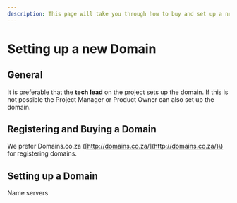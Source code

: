 ```yaml
---
description: This page will take you through how to buy and set up a new domain.
---
```


# Setting up a new Domain

## General

It is preferable that the **tech lead** on the project sets up the domain. If this is not possible the Project Manager or Product Owner can also set up the domain.

## Registering and Buying a Domain

We prefer Domains.co.za \([http://domains.co.za/](http://domains.co.za/)\) for registering domains.



## Setting up a Domain

Name servers

